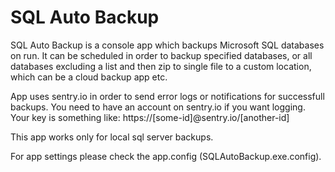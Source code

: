 # SQL Auto Backup

SQL Auto Backup is a console app which backups Microsoft SQL databases on run. It can be scheduled in order to backup specified databases, or all databases excluding a list and then zip to single file to a custom location, which can be a cloud backup app etc.

App uses sentry.io in order to send error logs or notifications for successfull backups. You need to have an account on sentry.io if you want logging. Your key is something like: https://[some-id]@sentry.io/[another-id]

This app works only for local sql server backups.

For app settings please check the app.config (SQLAutoBackup.exe.config).
